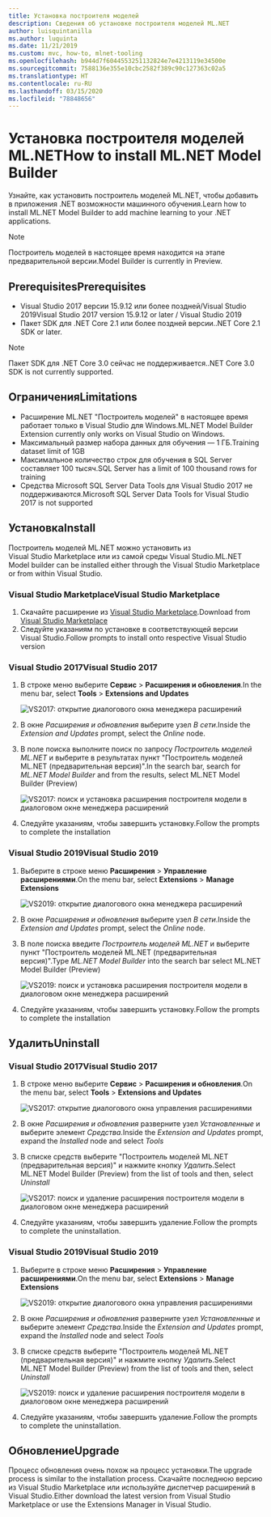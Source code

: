 ```yaml
---
title: Установка построителя моделей
description: Сведения об установке построителя моделей ML.NET
author: luisquintanilla
ms.author: luquinta
ms.date: 11/21/2019
ms.custom: mvc, how-to, mlnet-tooling
ms.openlocfilehash: b944d7f6044553251132824e7e4213119e34500e
ms.sourcegitcommit: 7588136e355e10cbc2582f389c90c127363c02a5
ms.translationtype: HT
ms.contentlocale: ru-RU
ms.lasthandoff: 03/15/2020
ms.locfileid: "78848656"
---
```

# <a name="how-to-install-mlnet-model-builder"></a><span data-ttu-id="f991f-103">Установка построителя моделей ML.NET</span><span class="sxs-lookup"><span data-stu-id="f991f-103">How to install ML.NET Model Builder</span></span>

<span data-ttu-id="f991f-104">Узнайте, как установить построитель моделей ML.NET, чтобы добавить в приложения .NET возможности машинного обучения.</span><span class="sxs-lookup"><span data-stu-id="f991f-104">Learn how to install ML.NET Model Builder to add machine learning to your .NET applications.</span></span>

> [!NOTE]
> <span data-ttu-id="f991f-105">Построитель моделей в настоящее время находится на этапе предварительной версии.</span><span class="sxs-lookup"><span data-stu-id="f991f-105">Model Builder is currently in Preview.</span></span>

## <a name="prerequisites"></a><span data-ttu-id="f991f-106">Prerequisites</span><span class="sxs-lookup"><span data-stu-id="f991f-106">Prerequisites</span></span>

- <span data-ttu-id="f991f-107">Visual Studio 2017 версии 15.9.12 или более поздней/Visual Studio 2019</span><span class="sxs-lookup"><span data-stu-id="f991f-107">Visual Studio 2017 version 15.9.12 or later / Visual Studio 2019</span></span>
- <span data-ttu-id="f991f-108">Пакет SDK для .NET Core 2.1 или более поздней версии.</span><span class="sxs-lookup"><span data-stu-id="f991f-108">.NET Core 2.1 SDK or later.</span></span>

> [!NOTE]
> <span data-ttu-id="f991f-109">Пакет SDK для .NET Core 3.0 сейчас не поддерживается.</span><span class="sxs-lookup"><span data-stu-id="f991f-109">.NET Core 3.0 SDK is not currently supported.</span></span>

## <a name="limitations"></a><span data-ttu-id="f991f-110">Ограничения</span><span class="sxs-lookup"><span data-stu-id="f991f-110">Limitations</span></span>

- <span data-ttu-id="f991f-111">Расширение ML.NET "Построитель моделей" в настоящее время работает только в Visual Studio для Windows.</span><span class="sxs-lookup"><span data-stu-id="f991f-111">ML.NET Model Builder Extension currently only works on Visual Studio on Windows.</span></span>
- <span data-ttu-id="f991f-112">Максимальный размер набора данных для обучения — 1 ГБ.</span><span class="sxs-lookup"><span data-stu-id="f991f-112">Training dataset limit of 1GB</span></span>
- <span data-ttu-id="f991f-113">Максимальное количество строк для обучения в SQL Server составляет 100 тысяч.</span><span class="sxs-lookup"><span data-stu-id="f991f-113">SQL Server has a limit of 100 thousand rows for training</span></span>
- <span data-ttu-id="f991f-114">Средства Microsoft SQL Server Data Tools для Visual Studio 2017 не поддерживаются.</span><span class="sxs-lookup"><span data-stu-id="f991f-114">Microsoft SQL Server Data Tools for Visual Studio 2017 is not supported</span></span>

## <a name="install"></a><span data-ttu-id="f991f-115">Установка</span><span class="sxs-lookup"><span data-stu-id="f991f-115">Install</span></span>

<span data-ttu-id="f991f-116">Построитель моделей ML.NET можно установить из Visual Studio Marketplace или из самой среды Visual Studio.</span><span class="sxs-lookup"><span data-stu-id="f991f-116">ML.NET Model builder can be installed either through the Visual Studio Marketplace or from within Visual Studio.</span></span>

### <a name="visual-studio-marketplace"></a><span data-ttu-id="f991f-117">Visual Studio Marketplace</span><span class="sxs-lookup"><span data-stu-id="f991f-117">Visual Studio Marketplace</span></span>

1. <span data-ttu-id="f991f-118">Скачайте расширение из [Visual Studio Marketplace](https://marketplace.visualstudio.com/items?itemName=MLNET.07).</span><span class="sxs-lookup"><span data-stu-id="f991f-118">Download from [Visual Studio Marketplace](https://marketplace.visualstudio.com/items?itemName=MLNET.07)</span></span>
1. <span data-ttu-id="f991f-119">Следуйте указаниям по установке в соответствующей версии Visual Studio.</span><span class="sxs-lookup"><span data-stu-id="f991f-119">Follow prompts to install onto respective Visual Studio version</span></span>

### <a name="visual-studio-2017"></a><span data-ttu-id="f991f-120">Visual Studio 2017</span><span class="sxs-lookup"><span data-stu-id="f991f-120">Visual Studio 2017</span></span>

1. <span data-ttu-id="f991f-121">В строке меню выберите **Сервис** > **Расширения и обновления**.</span><span class="sxs-lookup"><span data-stu-id="f991f-121">In the menu bar, select **Tools** > **Extensions and Updates**</span></span>

    ![VS2017: открытие диалогового окна менеджера расширений](./media/install-model-builder/vs2017-open-extensions-manager.png)

1. <span data-ttu-id="f991f-123">В окне *Расширения и обновления* выберите узел *В сети*.</span><span class="sxs-lookup"><span data-stu-id="f991f-123">Inside the *Extension and Updates* prompt, select the *Online* node.</span></span>
1. <span data-ttu-id="f991f-124">В поле поиска выполните поиск по запросу *Построитель моделей ML.NET* и выберите в результатах пункт "Построитель моделей ML.NET (предварительная версия)".</span><span class="sxs-lookup"><span data-stu-id="f991f-124">In the search bar, search for *ML.NET Model Builder* and from the results, select ML.NET Model Builder (Preview)</span></span>

    ![VS2017: поиск и установка расширения построителя модели в диалоговом окне менеджера расширений](./media/install-model-builder/vs2017-install-model-builder.png)

1. <span data-ttu-id="f991f-126">Следуйте указаниям, чтобы завершить установку.</span><span class="sxs-lookup"><span data-stu-id="f991f-126">Follow the prompts to complete the installation</span></span>

### <a name="visual-studio-2019"></a><span data-ttu-id="f991f-127">Visual Studio 2019</span><span class="sxs-lookup"><span data-stu-id="f991f-127">Visual Studio 2019</span></span>

1. <span data-ttu-id="f991f-128">Выберите в строке меню **Расширения** > **Управление расширениями**.</span><span class="sxs-lookup"><span data-stu-id="f991f-128">On the menu bar, select **Extensions** > **Manage Extensions**</span></span>

    ![VS2019: открытие диалогового окна менеджера расширений](./media/install-model-builder/vs2019-open-extensions-manager.png)

1. <span data-ttu-id="f991f-130">В окне *Расширения и обновления* выберите узел *В сети*.</span><span class="sxs-lookup"><span data-stu-id="f991f-130">Inside the *Extension and Updates* prompt, select the *Online* node.</span></span>
1. <span data-ttu-id="f991f-131">В поле поиска введите *Построитель моделей ML.NET* и выберите пункт "Построитель моделей ML.NET (предварительная версия)".</span><span class="sxs-lookup"><span data-stu-id="f991f-131">Type *ML.NET Model Builder* into the search bar select ML.NET Model Builder (Preview)</span></span>

    ![VS2019: поиск и установка расширения построителя модели в диалоговом окне менеджера расширений](./media/install-model-builder/vs2019-install-model-builder.png)

1. <span data-ttu-id="f991f-133">Следуйте указаниям, чтобы завершить установку.</span><span class="sxs-lookup"><span data-stu-id="f991f-133">Follow the prompts to complete the installation</span></span>

## <a name="uninstall"></a><span data-ttu-id="f991f-134">Удалить</span><span class="sxs-lookup"><span data-stu-id="f991f-134">Uninstall</span></span>

### <a name="visual-studio-2017"></a><span data-ttu-id="f991f-135">Visual Studio 2017</span><span class="sxs-lookup"><span data-stu-id="f991f-135">Visual Studio 2017</span></span>

1. <span data-ttu-id="f991f-136">В строке меню выберите **Сервис** > **Расширения и обновления**.</span><span class="sxs-lookup"><span data-stu-id="f991f-136">On the menu bar, select **Tools** > **Extensions and Updates**</span></span>

    ![VS2017: открытие диалогового окна управления расширениями](./media/install-model-builder/vs2017-open-extensions-manager.png)

1. <span data-ttu-id="f991f-138">В окне *Расширения и обновления* разверните узел *Установленные* и выберите элемент *Средства*.</span><span class="sxs-lookup"><span data-stu-id="f991f-138">Inside the *Extension and Updates* prompt, expand the *Installed* node and select *Tools*</span></span>
1. <span data-ttu-id="f991f-139">В списке средств выберите "Построитель моделей ML.NET (предварительная версия)" и нажмите кнопку *Удалить*.</span><span class="sxs-lookup"><span data-stu-id="f991f-139">Select ML.NET Model Builder (Preview) from the list of tools and then, select *Uninstall*</span></span>

    ![VS2017: поиск и удаление расширения построителя модели в диалоговом окне менеджера расширений](./media/install-model-builder/vs2017-uninstall-model-builder.png)

1. <span data-ttu-id="f991f-141">Следуйте указаниям, чтобы завершить удаление.</span><span class="sxs-lookup"><span data-stu-id="f991f-141">Follow the prompts to complete the uninstallation.</span></span>

### <a name="visual-studio-2019"></a><span data-ttu-id="f991f-142">Visual Studio 2019</span><span class="sxs-lookup"><span data-stu-id="f991f-142">Visual Studio 2019</span></span>

1. <span data-ttu-id="f991f-143">Выберите в строке меню **Расширения** > **Управление расширениями**.</span><span class="sxs-lookup"><span data-stu-id="f991f-143">On the menu bar, select **Extensions** > **Manage Extensions**</span></span>

    ![VS2019: открытие диалогового окна управления расширениями](./media/install-model-builder/vs2019-open-extensions-manager.png)

1. <span data-ttu-id="f991f-145">В окне *Расширения и обновления* разверните узел *Установленные* и выберите элемент *Средства*.</span><span class="sxs-lookup"><span data-stu-id="f991f-145">Inside the *Extension and Updates* prompt, expand the *Installed* node and select *Tools*</span></span>
1. <span data-ttu-id="f991f-146">В списке средств выберите "Построитель моделей ML.NET (предварительная версия)" и нажмите кнопку *Удалить*.</span><span class="sxs-lookup"><span data-stu-id="f991f-146">Select ML.NET Model Builder (Preview) from the list of tools and then, select *Uninstall*</span></span>

    ![VS2019: поиск и удаление расширения построителя модели в диалоговом окне менеджера расширений](./media/install-model-builder/vs2019-uninstall-model-builder.png)

1. <span data-ttu-id="f991f-148">Следуйте указаниям, чтобы завершить удаление.</span><span class="sxs-lookup"><span data-stu-id="f991f-148">Follow the prompts to complete the uninstallation.</span></span>

## <a name="upgrade"></a><span data-ttu-id="f991f-149">Обновление</span><span class="sxs-lookup"><span data-stu-id="f991f-149">Upgrade</span></span>

<span data-ttu-id="f991f-150">Процесс обновления очень похож на процесс установки.</span><span class="sxs-lookup"><span data-stu-id="f991f-150">The upgrade process is similar to the installation process.</span></span> <span data-ttu-id="f991f-151">Скачайте последнюю версию из Visual Studio Marketplace или используйте диспетчер расширений в Visual Studio.</span><span class="sxs-lookup"><span data-stu-id="f991f-151">Either download the latest version from Visual Studio Marketplace or use the Extensions Manager in Visual Studio.</span></span>
